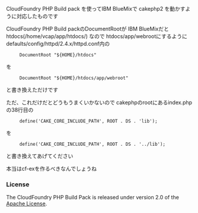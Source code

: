 CloudFoundry PHP Build pack を使ってIBM BlueMixで cakephp2 を動かすように対応したものです


CloudFoundry PHP Build packのDocumentRootが
IBM BlueMixだとhtdocs(/home/vcap/app/htdocs/)
なので
htdocs/app/webrootにするように
defaults/config/httpd/2.4.x/httpd.conf内の

         DocumentRoot "${HOME}/htdocs"
を

         DocumentRoot "${HOME}/htdocs/app/webroot"

と書き換えただけです

ただ、これだけだとどうもうまくいかないので
cakephpのrootにあるindex.phpの38行目の

         define('CAKE_CORE_INCLUDE_PATH', ROOT . DS . 'lib');
を

         define('CAKE_CORE_INCLUDE_PATH', ROOT . DS . '../lib');

と書き換えてあげてください


本当はcf-exを作るべきなんでしょうね



### License

The CloudFoundry PHP Build Pack is released under version 2.0 of the [Apache License].


[Apache License]:http://www.apache.org/licenses/LICENSE-2.0
